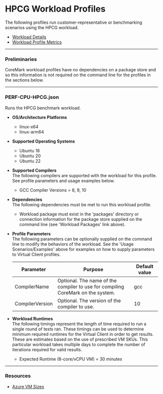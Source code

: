 ﻿# HPCG Workload Profiles
The following profiles run customer-representative or benchmarking scenarios using the HPCG workload.

* [Workload Details](./HPCG.md)  
* [Workload Profile Metrics](./HPCGMetrics.md)  

-----------------------------------------------------------------------

### Preliminaries
CoreMark workload profiles have no dependencies on a package store and so this information is not required on the command line for the profiles 
in the sections below.

-----------------------------------------------------------------------

### PERF-CPU-HPCG.json
Runs the HPCG benchmark workload.

* **OS/Architecture Platforms**
  * linux-x64
  * linux-arm64

* **Supported Operating Systems**
  * Ubuntu 18
  * Ubuntu 20
  * Ubuntu 22

* **Supported Compilers**  
  The following compilers are supported with the workload for this profile. See profile parameters and usage examples below.

  * GCC Compiler Versions = 8, 9, 10

* **Dependencies**  
  The following dependencies must be met to run this workload profile.

  * Workload package must exist in the 'packages' directory or connection information for the package store supplied on the command line (see 'Workload Packages' link above).

* **Profile Parameters**  
  The following parameters can be optionally supplied on the command line to modify the behaviors of the workload. See the 'Usage Scenarios/Examples' above for examples on how to supply parameters to 
  Virtual Client profiles.

  | Parameter                 | Purpose                                                                         | Default value |
  |---------------------------|---------------------------------------------------------------------------------|---------------|
  | CompilerName              | Optional. The name of the compiler to use for compiling CoreMark on the system. | gcc
  | CompilerVersion           | Optional. The version of the compiler to use.  | 10 

* **Workload Runtimes**  
  The following timings represent the length of time required to run a single round of tests ran. These timings can be used to determine
  minimum required runtimes for the Virtual Client in order to get results. These are estimates based on the use of prescribed VM SKUs. This
  particular workload takes multiple days to complete the number of iterations required for valid results.

  * Expected Runtime (8-core/vCPU VM) = 30 minutes

-----------------------------------------------------------------------


### Resources
* [Azure VM Sizes](https://docs.microsoft.com/en-us/azure/virtual-machines/sizes)